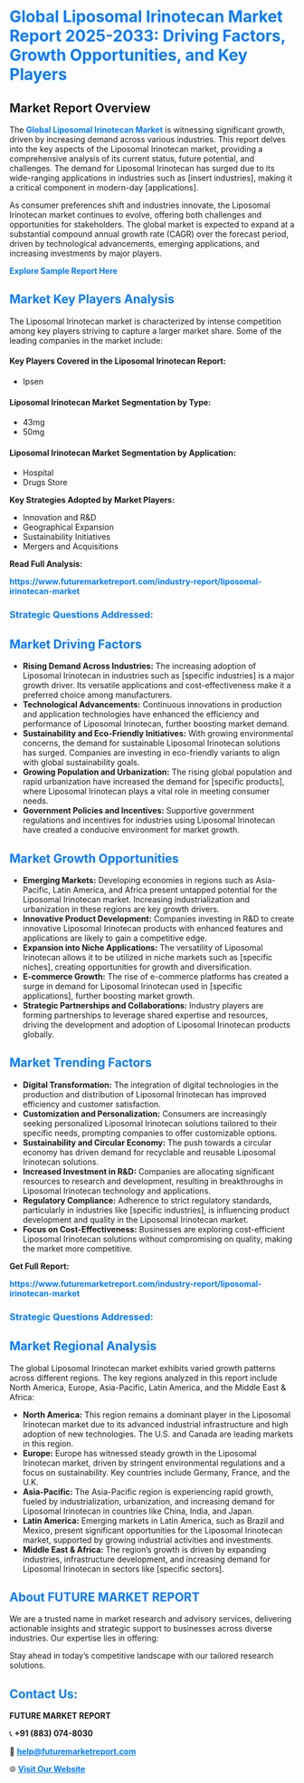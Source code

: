 <h1 style="color: #007BFF;">Global Liposomal Irinotecan Market Report 2025-2033: Driving Factors, Growth Opportunities, and Key Players</h1>

<section id="overview">
<h2>Market Report Overview</h2>
<p>The <a href="https://www.futuremarketreport.com/industry-report/liposomal-irinotecan-market" style="color: #007BFF; text-decoration: none;"><strong>Global Liposomal Irinotecan Market</strong></a> is witnessing significant growth, driven by increasing demand across various industries. This report delves into the key aspects of the Liposomal Irinotecan market, providing a comprehensive analysis of its current status, future potential, and challenges. The demand for Liposomal Irinotecan has surged due to its wide-ranging applications in industries such as [insert industries], making it a critical component in modern-day [applications].</p>
<p>As consumer preferences shift and industries innovate, the Liposomal Irinotecan market continues to evolve, offering both challenges and opportunities for stakeholders. The global market is expected to expand at a substantial compound annual growth rate (CAGR) over the forecast period, driven by technological advancements, emerging applications, and increasing investments by major players.</p>
</section>

<section id="overview">
<p><a href="https://www.futuremarketreport.com/request-sample/reportId=64512" style="color: #007BFF; text-decoration: none;"><strong>Explore Sample Report Here</strong></a></p>
</section>

<section id="key-players">
<h2 style="color: #007BFF;">Market Key Players Analysis</h2>
<p>The Liposomal Irinotecan market is characterized by intense competition among key players striving to capture a larger market share. Some of the leading companies in the market include:</p>
<h4>Key Players Covered in the Liposomal Irinotecan Report:</h4>
<ul><li>Ipsen</li></ul>
<h4>Liposomal Irinotecan Market Segmentation by Type:</h4>
<ul><li>43mg</li><li>50mg</li></ul>

<h4>Liposomal Irinotecan Market Segmentation by Application:</h4>
<ul><li>Hospital</li><li>Drugs Store</li></ul>
<p><strong>Key Strategies Adopted by Market Players:</strong></p>
<ul>
<li>Innovation and R&D</li>
<li>Geographical Expansion</li>
<li>Sustainability Initiatives</li>
<li>Mergers and Acquisitions</li>
</ul>
</section>

<section>
<p><strong>Read Full Analysis: </strong></p><a href="https://www.futuremarketreport.com/industry-report/liposomal-irinotecan-market" style="color: #007BFF; text-decoration: none;"><strong>https://www.futuremarketreport.com/industry-report/liposomal-irinotecan-market</strong></a>
<h3 style="color: #007BFF;">Strategic Questions Addressed:</h3>
</section>

<section id="driving-factors">
<h2 style="color: #007BFF;">Market Driving Factors</h2>
<ul>
<li><strong>Rising Demand Across Industries:</strong> The increasing adoption of Liposomal Irinotecan in industries such as [specific industries] is a major growth driver. Its versatile applications and cost-effectiveness make it a preferred choice among manufacturers.</li>
<li><strong>Technological Advancements:</strong> Continuous innovations in production and application technologies have enhanced the efficiency and performance of Liposomal Irinotecan, further boosting market demand.</li>
<li><strong>Sustainability and Eco-Friendly Initiatives:</strong> With growing environmental concerns, the demand for sustainable Liposomal Irinotecan solutions has surged. Companies are investing in eco-friendly variants to align with global sustainability goals.</li>
<li><strong>Growing Population and Urbanization:</strong> The rising global population and rapid urbanization have increased the demand for [specific products], where Liposomal Irinotecan plays a vital role in meeting consumer needs.</li>
<li><strong>Government Policies and Incentives:</strong> Supportive government regulations and incentives for industries using Liposomal Irinotecan have created a conducive environment for market growth.</li>
</ul>
</section>

<section id="growth-opportunities">
<h2 style="color: #007BFF;">Market Growth Opportunities</h2>
<ul>
<li><strong>Emerging Markets:</strong> Developing economies in regions such as Asia-Pacific, Latin America, and Africa present untapped potential for the Liposomal Irinotecan market. Increasing industrialization and urbanization in these regions are key growth drivers.</li>
<li><strong>Innovative Product Development:</strong> Companies investing in R&D to create innovative Liposomal Irinotecan products with enhanced features and applications are likely to gain a competitive edge.</li>
<li><strong>Expansion into Niche Applications:</strong> The versatility of Liposomal Irinotecan allows it to be utilized in niche markets such as [specific niches], creating opportunities for growth and diversification.</li>
<li><strong>E-commerce Growth:</strong> The rise of e-commerce platforms has created a surge in demand for Liposomal Irinotecan used in [specific applications], further boosting market growth.</li>
<li><strong>Strategic Partnerships and Collaborations:</strong> Industry players are forming partnerships to leverage shared expertise and resources, driving the development and adoption of Liposomal Irinotecan products globally.</li>
</ul>
</section>

<section id="trending-factors">
<h2 style="color: #007BFF;">Market Trending Factors</h2>
<ul>
<li><strong>Digital Transformation:</strong> The integration of digital technologies in the production and distribution of Liposomal Irinotecan has improved efficiency and customer satisfaction.</li>
<li><strong>Customization and Personalization:</strong> Consumers are increasingly seeking personalized Liposomal Irinotecan solutions tailored to their specific needs, prompting companies to offer customizable options.</li>
<li><strong>Sustainability and Circular Economy:</strong> The push towards a circular economy has driven demand for recyclable and reusable Liposomal Irinotecan solutions.</li>
<li><strong>Increased Investment in R&D:</strong> Companies are allocating significant resources to research and development, resulting in breakthroughs in Liposomal Irinotecan technology and applications.</li>
<li><strong>Regulatory Compliance:</strong> Adherence to strict regulatory standards, particularly in industries like [specific industries], is influencing product development and quality in the Liposomal Irinotecan market.</li>
<li><strong>Focus on Cost-Effectiveness:</strong> Businesses are exploring cost-efficient Liposomal Irinotecan solutions without compromising on quality, making the market more competitive.</li>
</ul>
</section>

<section>
<p><strong>Get Full Report: </strong></p><a href="https://www.futuremarketreport.com/industry-report/liposomal-irinotecan-market" style="color: #007BFF; text-decoration: none;"><strong>https://www.futuremarketreport.com/industry-report/liposomal-irinotecan-market</strong></a>
<h3 style="color: #007BFF;">Strategic Questions Addressed:</h3>
</section>


<section id="regional-analysis">
<h2 style="color: #007BFF;">Market Regional Analysis</h2>
<p>The global Liposomal Irinotecan market exhibits varied growth patterns across different regions. The key regions analyzed in this report include North America, Europe, Asia-Pacific, Latin America, and the Middle East & Africa:</p>
<ul>
<li><strong>North America:</strong> This region remains a dominant player in the Liposomal Irinotecan market due to its advanced industrial infrastructure and high adoption of new technologies. The U.S. and Canada are leading markets in this region.</li>
<li><strong>Europe:</strong> Europe has witnessed steady growth in the Liposomal Irinotecan market, driven by stringent environmental regulations and a focus on sustainability. Key countries include Germany, France, and the U.K.</li>
<li><strong>Asia-Pacific:</strong> The Asia-Pacific region is experiencing rapid growth, fueled by industrialization, urbanization, and increasing demand for Liposomal Irinotecan in countries like China, India, and Japan.</li>
<li><strong>Latin America:</strong> Emerging markets in Latin America, such as Brazil and Mexico, present significant opportunities for the Liposomal Irinotecan market, supported by growing industrial activities and investments.</li>
<li><strong>Middle East & Africa:</strong> The region’s growth is driven by expanding industries, infrastructure development, and increasing demand for Liposomal Irinotecan in sectors like [specific sectors].</li>
</ul>
</section>

<footer>
<h2 style="color: #007BFF;">About FUTURE MARKET REPORT</h2>
<p>We are a trusted name in market research and advisory services, delivering actionable insights and strategic support to businesses across diverse industries. Our expertise lies in offering:</p>

<p>Stay ahead in today’s competitive landscape with our tailored research solutions.</p>

<h2 style="color: #007BFF;">Contact Us:</h2>
<p><strong>FUTURE MARKET REPORT</strong></p>
<p>📞 <strong>+91 (883) 074-8030</strong></p>
<p>📧 <strong><a href="mailto:help@futuremarketreport.com" style="color: #007BFF;">help@futuremarketreport.com</a></strong></p>
<p>🌐 <strong><a href="https://www.futuremarketreport.com/" style="color: #007BFF;">Visit Our Website</a></strong></p>
</footer>